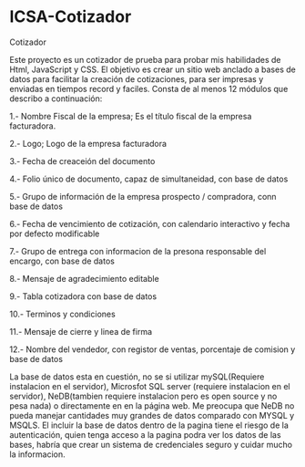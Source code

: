 # ICSA-Cotizador
 Cotizador 

Este proyecto es un cotizador de prueba para probar mis habilidades de Html, JavaScript y CSS. El objetivo es crear un sitio web anclado a bases de datos para facilitar la creación de cotizaciones, para ser impresas y enviadas en tiempos record y faciles. Consta de al menos 12 módulos que describo a continuación:

1.- Nombre Fiscal de la empresa; Es el título fiscal de la empresa facturadora.

2.- Logo; Logo de la empresa facturadora

3.- Fecha de creaceión del documento

4.- Folio único de documento, capaz de simultaneidad, con base de datos

5.- Grupo de información de la empresa prospecto / compradora, conn base de datos

6.- Fecha de vencimiento de cotización, con calendario interactivo y fecha por defecto modificable

7.- Grupo de entrega con informacion de la presona responsable del encargo, con base de datos

8.- Mensaje de agradecimiento editable


9.- Tabla cotizadora con base de datos

10.- Terminos y condiciones

11.- Mensaje de cierre y linea de firma

12.- Nombre del vendedor, con registor de ventas, porcentaje de comision y base de datos

La base de datos esta en cuestión, no se si utilizar mySQL(Requiere instalacion en el servidor), Microsfot SQL server (requiere instalacion en el servidor), NeDB(tambien requiere instalacion pero es open source y no pesa nada) o directamente en en la página web. Me preocupa que NeDB no pueda manejar cantidades muy grandes de datos comparado con MYSQL y MSQLS. El incluir la base de datos dentro de la pagina tiene el riesgo de la autenticación, quien tenga acceso a la pagina podra ver los datos de las bases, habría que crear un sistema de credenciales seguro y cuidar mucho la informacion.
